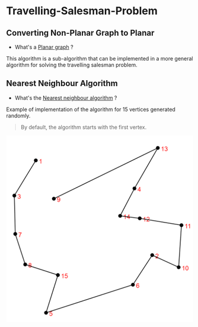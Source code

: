 # Travelling-Salesman-Problem

## Converting Non-Planar Graph to Planar

* What's a [Planar graph](https://en.wikipedia.org/wiki/Planar_graph) ?

This algorithm is a sub-algorithm that can be implemented in a more general algorithm for solving the travelling salesman problem.

## Nearest Neighbour Algorithm

* What's the [Nearest neighbour algorithm](https://en.wikipedia.org/wiki/Nearest_neighbour_algorithm) ?

Example of implementation of the algorithm for 15 vertices generated randomly.

> By default, the algorithm starts with the first vertex.

![NN1](illustration_images/NN1.png)
